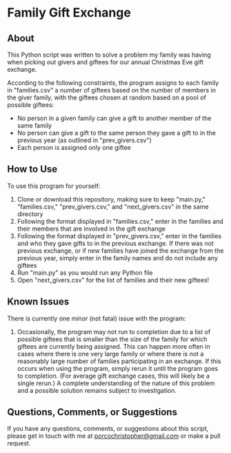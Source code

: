 # Family Gift Exchange
## About
This Python script was written to solve a problem my family was having when picking out givers and giftees for our annual Christmas Eve gift exchange.

According to the following constraints, the program assigns to each family in "families.csv" a number of giftees based on the number of members in the giver family, with the giftees chosen at random based on a pool of possible giftees:
- No person in a given family can give a gift to another member of the same family
- No person can give a gift to the same person they gave a gift to in the previous year (as outlined in "prev_givers.csv")
- Each person is assigned only one giftee

## How to Use
To use this program for yourself:
1. Clone or download this repository, making sure to keep "main.py," "families.csv," "prev_givers.csv," and "next_givers.csv" in the same directory
2. Following the format displayed in "families.csv," enter in the families and their members that are involved in the gift exchange
3. Following the format displayed in "prev_givers.csv," enter in the families and who they gave gifts to in the previous exchange. If there was not previous exchange, or if new families have joined the exchange from the previous year, simply enter in the family names and do not include any giftees
4. Run "main.py" as you would run any Python file
5. Open "next_givers.csv" for the list of families and their new giftees!

## Known Issues
There is currently one *minor* (not fatal) issue with the program:
1. Occasionally, the program may not run to completion due to a list of possible giftees that is smaller than the size of the family for which giftees are currently being assigned. This can happen more often in cases where there is one very large family or where there is not a reasonably large number of families participating in an exchange. If this occurs when using the program, simply rerun it until the program goes to completion. (For average gift exchange cases, this will likely be a single rerun.) A complete understanding of the nature of this problem and a possible solution remains subject to investigation.
    
## Questions, Comments, or Suggestions
If you have any questions, comments, or suggestions about this script, please get in touch with me at porcochristopher@gmail.com or make a pull request.
